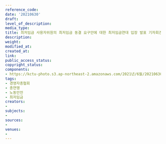 ```yaml
---
reference_code: 
date: '20210630'
draft: 
level_of_description: 
media_type: 
title: 최저임금 사용자위원의 최저임금 동결 요구안에 대한 최저임금연대 입장 발표 기자회견
description: 
weight: 
modified_at: 
created_at: 
link: 
public_access_status: 
copyright_status: 
components:
- https://kctu-photo.s3.ap-northeast-2.amazonaws.com/2021년/6월/20210630-최저임금+사용자위원의+최저임금+동결+요구안에+대한+최저임금연대+입장+발표+기자회견_경영자총협회_총연맹_노동안전_최저임금/403610_59179_3221.jpg
tags:
- 경영자총협회
- 총연맹
- 노동안전
- 최저임금
creators:
- 
subjects:
- 
sources:
- 
venues:
- 
---
```

